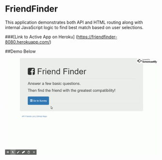# FriendFinder
This application demonstrates both API and HTML routing along with internal JavaScript logic to find best match based on user selections.

###[Link to Active App on Heroku] (https://friendfinder-8080.herokuapp.com/)


##Demo Below

<kdb>
    <img src="/README-Assets/demo.gif">
</kdb>